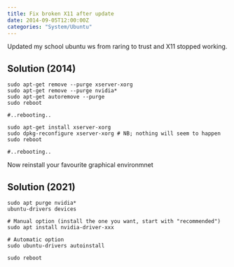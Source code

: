 ```yaml
---
title: Fix broken X11 after update
date: 2014-09-05T12:00:00Z
categories: "System/Ubuntu"
---
```

Updated my school ubuntu ws from raring to trust and X11 stopped working.

## Solution (2014)

    sudo apt-get remove --purge xserver-xorg
    sudo apt-get remove --purge nvidia*
    sudo apt-get autoremove --purge
    sudo reboot

    #..rebooting..

    sudo apt-get install xserver-xorg
    sudo dpkg-reconfigure xserver-xorg # NB; nothing will seem to happen
    sudo reboot

    #..rebooting..

Now reinstall your favourite graphical environmnet

## Solution (2021)

    sudo apt purge nvidia*
    ubuntu-drivers devices
    
    # Manual option (install the one you want, start with "recommended")
    sudo apt install nvidia-driver-xxx
    
    # Automatic option
    sudo ubuntu-drivers autoinstall
    
    sudo reboot

